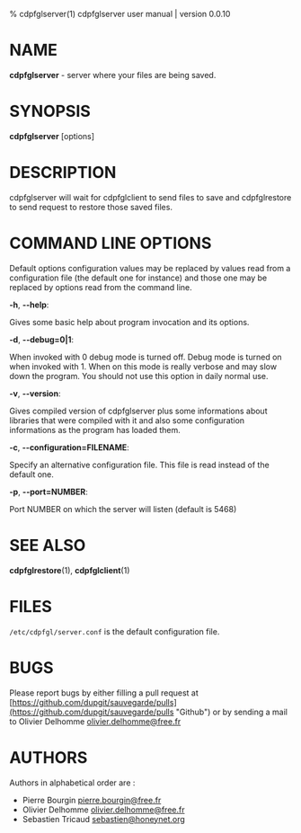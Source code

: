 % cdpfglserver(1) cdpfglserver user manual | version 0.0.10

# NAME

**cdpfglserver** - server where your files are being saved.


# SYNOPSIS

**cdpfglserver** [options]


# DESCRIPTION

cdpfglserver will wait for cdpfglclient to send files to save and cdpfglrestore to send request to restore those saved files.


# COMMAND LINE OPTIONS

   Default options configuration values may be replaced by values read from a configuration file (the default one for instance) and those one may be replaced by options read from the command line.


**-h**, **--help**:

   Gives some basic help about program invocation and its options.

**-d**, **--debug=0|1**:

   When invoked with 0 debug mode is turned off. Debug mode is turned on when invoked with 1. When on this mode is really verbose and may slow down the program. You should not use this option in daily normal use.  

**-v**, **--version**:

   Gives compiled version of cdpfglserver plus some informations about libraries that were compiled with it and also some configuration informations as the program has loaded them.

**-c**, **--configuration=FILENAME**:

   Specify an alternative configuration file. This file is read instead of the default one.

**-p**, **--port=NUMBER**:

   Port NUMBER on which the server will listen (default is 5468)


# SEE ALSO

**cdpfglrestore**(1), **cdpfglclient**(1)


# FILES

`/etc/cdpfgl/server.conf` is the default configuration file.


# BUGS

Please report bugs by either filling a pull request at [https://github.com/dupgit/sauvegarde/pulls](https://github.com/dupgit/sauvegarde/pulls "Github") or by sending a mail to Olivier Delhomme <olivier.delhomme@free.fr>


# AUTHORS

Authors in alphabetical order are :

* Pierre Bourgin <pierre.bourgin@free.fr>  
* Olivier Delhomme <olivier.delhomme@free.fr>  
* Sebastien Tricaud <sebastien@honeynet.org>  
